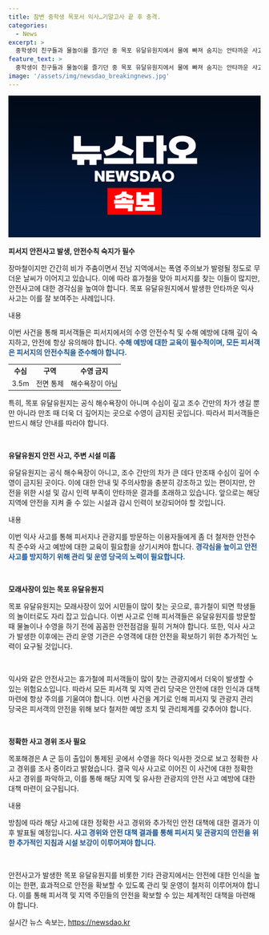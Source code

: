 ```yaml
---
title: 참변 중학생 목포서 익사…기말고사 끝 후 충격.
categories:
  - News
excerpt: >
  중학생이 친구들과 물놀이를 즐기던 중 목포 유달유원지에서 물에 빠져 숨지는 안타까운 사고가 발생했습니다. 유원지는 수영이 금지된 곳인데도 불구하고, 사고 발생지점에는 안전 인력이 부재하고 있었습니다. 목포해경은 사고 경위를 조사 중이며, 이 같은 안전사고를 예방하기 위해 유원지에서는 수영이 금지되고 있음에도 불구하고 안전 요원이나 감시 인력이 부족하다는 문제가 드러나고 있습니다. - KBS 뉴스
feature_text: >
  중학생이 친구들과 물놀이를 즐기던 중 목포 유달유원지에서 물에 빠져 숨지는 안타까운 사고가 발생했습니다. 유원지는 수영이 금지된 곳인데도 불구하고, 사고 발생지점에는 안전 인력이 부재하고 있었습니다. 목포해경은 사고 경위를 조사 중이며, 이 같은 안전사고를 예방하기 위해 유원지에서는 수영이 금지되고 있음에도 불구하고 안전 요원이나 감시 인력이 부족하다는 문제가 드러나고 있습니다. - KBS 뉴스
image: '/assets/img/newsdao_breakingnews.jpg'
---
```


<p><img src="/assets/img/newsdao_breakingnews.jpg" alt="flaretime 속보" /></p>

<p><b>피서지 안전사고 발생, 안전수칙 숙지가 필수</b></p>

<p>장마철이지만 간간히 비가 주춤이면서 전남 지역에서는 폭염 주의보가 발령될 정도로 무더운 날씨가 이어지고 있습니다. 이에 따라 휴가철을 맞아 피서지를 찾는 이들이 많지만, 안전사고에 대한 경각심을 높여야 합니다. 목포 유달유원지에서 발생한 안타까운 익사 사고는 이를 잘 보여주는 사례입니다.</p>

<p data-ke-size="size16">내용</p>

<p>이번 사건을 통해 피서객들은 피서지에서의 수영 안전수칙 및 수해 예방에 대해 깊이 숙지하고, 안전에 항상 유의해야 합니다. <b><span style="color: #1a5490;">수해 예방에 대한 교육이 필수적이며, 모든 피서객은 피서지의 안전수칙을 준수해야 합니다.</span></b> </p>

<table>
  <tr>
    <td style="text-align: center; height: 17px;"><b>수심</b></td>
    <td style="text-align: center; height: 17px;"><b>구역</b></td>
    <td style="text-align: center; height: 17px;"><b>수영 금지</b></td>
  </tr>
  <tr>
    <td style="text-align: center; height: 17px;">3.5m</td>
    <td style="text-align: center; height: 17px;">전면 통제</td>
    <td style="text-align: center; height: 17px;">해수욕장이 아님</td>
  </tr>
</table>

<p>특히, 목포 유달유원지는 공식 해수욕장이 아니며 수심이 깊고 조수 간만의 차가 생길 뿐만 아니라 만조 때 더욱 더 깊어지는 곳으로 수영이 금지된 곳입니다. 따라서 피서객들은 반드시 해당 안내를 따라야 합니다. </p>

<p data-ke-size="size16">&nbsp;</p>

<p><b>유달유원지 안전 사고, 주변 시설 미흡</b></p>

<p>유달유원지는 공식 해수욕장이 아니고, 조수 간만의 차가 큰 데다 만조때 수심이 깊어 수영이 금지된 곳이다. 이에 대한 안내 및 주의사항을 충분히 강조하고 있는 편이지만, 안전을 위한 시설 및 감시 인력 부족이 안타까운 결과를 초래하고 있습니다. 앞으로는 해당 지역에 안전을 지켜 줄 수 있는 시설과 감시 인력이 보강되어야 할 것입니다.</p>

<p data-ke-size="size16">내용</p>

<p>이번 익사 사고를 통해 피서지나 관광지를 방문하는 이용자들에게 좀 더 철저한 안전수칙 준수와 사고 예방에 대한 교육이 필요함을 상기시켜야 합니다. <b><span style="color: #1a5490;">경각심을 높이고 안전사고를 방지하기 위해 관리 및 운영 당국의 노력이 필요합니다.</span></b> </p>

<p data-ke-size="size16">&nbsp;</p>

<p><b>모래사장이 있는 목포 유달유원지</b></p>

<p>목포 유달유원지는 모래사장이 있어 시민들이 많이 찾는 곳으로, 휴가철이 되면 학생들의 놀이터로도 자리 잡고 있습니다. 이번 사고로 인해 피서객들은 유달유원지를 방문할 때 물놀이나 수영을 하기 전에 꼼꼼한 안전점검을 필히 거쳐야 합니다. 또한, 익사 사고가 발생한 이후에는 관리 운영 기관은 수영객에 대한 안전을 확보하기 위한 추가적인 노력이 요구될 것입니다. </p>

<p data-ke-size="size16">&nbsp;</p>

<p>익사와 같은 안전사고는 휴가철에 피서객들이 많이 찾는 관광지에서 더욱이 발생할 수 있는 위험요소입니다. 따라서 모든 피서객 및 지역 관리 당국은 안전에 대한 인식과 대책 마련에 항상 주의를 기울여야 합니다. 이번 사건을 계기로 인해 피서지 및 관광지 관리 당국은 피서객의 안전을 위해 보다 철저한 예방 조치 및 관리체계를 갖추어야 합니다. </p>

<p data-ke-size="size16">&nbsp;</p>

<p><b>정확한 사고 경위 조사 필요</b></p>

<p>목포해경은 A 군 등이 출입이 통제된 곳에서 수영을 하다 익사한 것으로 보고 정확한 사고 경위를 조사 중이라고 밝혔습니다. 결국 익사 사고로 이어진 이 사건에 대한 정확한 사고 경위를 파악하고, 이를 통해 해당 지역 및 유사한 관광지의 안전 사고 예방에 대한 대책 마련이 요구됩니다.</p>

<p data-ke-size="size16">내용</p>

<p>방침에 따라 해당 사고에 대한 정확한 사고 경위와 추가적인 안전 대책에 대한 결과가 이후 발표될 예정입니다. <b><span style="color: #1a5490;">사고 경위와 안전 대책 결과를 통해 피서지 및 관광지의 안전을 위한 추가적인 지침과 시설 보강이 이루어져야 합니다.</span></b></p>

<p data-ke-size="size16">&nbsp;</p>

<p>안전사고가 발생한 목포 유달유원지를 비롯한 기타 관광지에서는 안전에 대한 인식을 높이는 한편, 효과적으로 안전을 확보할 수 있도록 관리 및 운영이 철저히 이루어져야 합니다. 이를 통해 피서객 및 지역 주민들의 안전을 확보할 수 있는 체계적인 대책을 마련해야 합니다.</p>
실시간 뉴스 속보는, <a href="https://newsdao.kr" rel="dofollow">https://newsdao.kr</a>



